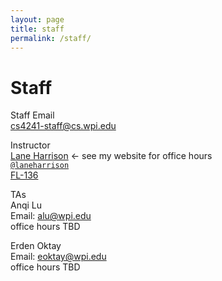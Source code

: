 ```yaml
---
layout: page
title: staff
permalink: /staff/
---
```


# Staff
Staff Email  
cs4241-staff@cs.wpi.edu

Instructor  
[Lane Harrison](http://web.cs.wpi.edu/~ltharrison/) <- see my website for office hours  
[`@laneharrison`](http://twitter.com/laneharrison/)  
[FL-136](http://myatlascms.com/map/?id=609&mrkIid=105239)  

TAs   
Anqi Lu  
Email: alu@wpi.edu   
office hours TBD

Erden Oktay  
Email: eoktay@wpi.edu  
office hours TBD  

